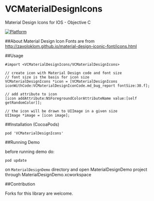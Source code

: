 # VCMaterialDesignIcons
Material Design Icons for IOS - Objective C 

[![Platform](http://img.shields.io/badge/platform-ios-blue.svg?style=flat
)](https://developer.apple.com/iphone/index.action)

##About
Material Design Icon Fonts are from http://zavoloklom.github.io/material-design-iconic-font/icons.html

##Usage

    #import <VCMaterialDesignIcons/VCMaterialDesignIcons>

    // create icon with Material Design code and font size
    // font size is the basis for icon size
    VCMaterialDesignIcons *icon = [VCMaterialDesignIcons iconWithCode:VCMaterialDesignIconCode.md_bug_report fontSize:30.f];
    
    // add attribute to icon
    [icon addAttribute:NSForegroundColorAttributeName value:[self getRandomColor]];
    
    // the icon will be drawn to UIImage in a given size
    UIImage *image = [icon image];
    
##Installation (CocoaPods)

    pod 'VCMaterialDesignIcons'
    
##Running Demo

before running demo do:
    
    pod update

on `MaterialDesignDemo` directory and open MaterialDesignDemo project through MaterialDesignDemo.xcworkspace

##Contribution

Forks for this library are welcome.
